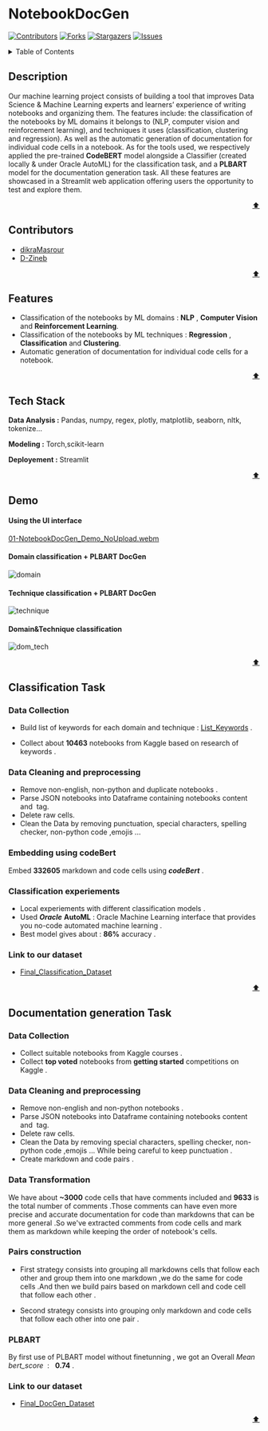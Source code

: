 # NotebookDocGen

[![Contributors][contributors-shield]][contributors-url]
[![Forks][forks-shield]][forks-url]
[![Stargazers][stars-shield]][stars-url]
[![Issues][issues-shield]][issues-url]

<a name="readme-top"></a>

<!-- TABLE OF CONTENTS -->
<details>
  <summary>Table of Contents</summary>
  <ol>
    <li><a href="#Description">Description</a></li>
    <li><a href="#Contributors">Contributors</a></li>
    <li><a href="#Features">Features</a></li>
    <li><a href="#Tech-Stack">Tech Stack</a></li>
    <li><a href="#Demo">Demo</a></li>
    <li><a href="#Classification-Task">Classification Task</a>
        <ul>
            <li><a href="#Data-Collection">Data Collection</a></li>
            <li><a href="#Data-Cleaning-and-preprocessing">Data Cleaning and preprocessing</a></li>
            <li><a href="#Embedding-using-codeBert">Embedding using codeBert</a></li>
            <li><a href="#Classification-experiements">Classification experiements</a></li>
      </ul>
    </li>
    <li><a href="#Documentation-generation-Task">Documentation generation Task</a>
        <ul>
            <li><a href="#Data-Collection">Data Collection</a></li>
            <li><a href="#Data-Cleaning-and-preprocessing">Data Cleaning and preprocessing</a></li>
            <li><a href="#Data-transformation">Data transformation</a></li>
            <li><a href="#Pairs-construction">Pairs construction</a></li>
            <li><a href="#PLBART">PLBART</a></li>
      </ul>
    </li>
  </ol>
</details>


## Description
Our machine learning project consists of building a tool that improves Data Science & Machine Learning experts and learners’ experience of writing notebooks and organizing them. The features include: the classification of the notebooks by ML domains it belongs to (NLP, computer vision and reinforcement learning), and techniques it uses (classification, clustering and regression). As well as the automatic generation of documentation for individual code cells in a notebook.
As for the tools used, we respectively applied the pre-trained **CodeBERT** model alongside a Classifier (created locally & under Oracle AutoML) for the classification task, and a **PLBART** model for the documentation generation task.
All these features are showcased in a Streamlit web application offering users the opportunity to test and explore them.


<p align="right"><a href="#readme-top">⬆</a></p>

## Contributors

- [dikraMasrour](https://github.com/dikraMasrour)
- [D-Zineb](https://github.com/D-Zineb)

<p align="right"><a href="#readme-top">⬆</a></p>

## Features

- Classification of the notebooks by ML domains : **NLP** , **Computer Vision** and **Reinforcement Learning**.
- Classification of the notebooks by ML techniques : **Regression** , **Classification** and **Clustering**.
- Automatic generation of documentation for individual code cells for a notebook.

<p align="right"><a href="#readme-top">⬆</a></p>

## Tech Stack

**Data Analysis :** Pandas, numpy, regex, plotly, matplotlib, seaborn, nltk, tokenize...

**Modeling :** Torch,scikit-learn

**Deployement :** Streamlit

<p align="right"><a href="#readme-top">⬆</a></p>

## Demo

#### Using the UI interface
[01-NotebookDocGen_Demo_NoUpload.webm](https://user-images.githubusercontent.com/79920322/194432009-bae1e612-9713-45c5-84d6-710d5a6ce97c.webm)

#### Domain classification + PLBART DocGen
![domain](https://user-images.githubusercontent.com/79920322/194541093-1343a91a-b1bf-4627-abcb-71271c06e846.gif)


#### Technique classification + PLBART DocGen

![technique](https://user-images.githubusercontent.com/79920322/194541138-d8c4618f-29a9-410a-a3a4-9f2b56245a66.gif)

#### Domain&Technique classification 

![dom_tech](https://user-images.githubusercontent.com/79920322/194541152-690f42db-46cb-4aac-a6be-256d39a6607f.gif)


<p align="right"><a href="#readme-top">⬆</a></p>

## Classification Task

### Data Collection

- Build list of keywords for each domain and technique : [List_Keywords](https://github.com/dikraMasrour/NotebookDocGen/blob/main/Classification_Task/data/search_keywords.csv) .

- Collect about **10463** notebooks from Kaggle based on research of keywords .



### Data Cleaning and preprocessing

- Remove non-english, non-python and duplicate notebooks .
- Parse JSON notebooks into Dataframe containing notebooks content and  tag.
- Delete raw cells.
- Clean the Data by removing punctuation, special characters, spelling checker, non-python code ,emojis ...

### Embedding using codeBert

Embed **332605** markdown and code cells using ***codeBert*** .

### Classification experiements

- Local experiements with different classification models .
- Used ***Oracle*** **AutoML** :  Oracle Machine Learning interface that provides you no-code automated machine learning .
- Best model gives about : **86%** accuracy .


### Link to our dataset

- [Final_Classification_Dataset]()

<p align="right"><a href="#readme-top">⬆</a></p>


## Documentation generation Task

### Data Collection

- Collect suitable notebooks from Kaggle courses .
- Collect **top voted** notebooks from **getting started** competitions on Kaggle .

### Data Cleaning and preprocessing

- Remove non-english and non-python notebooks .
- Parse JSON notebooks into Dataframe containing notebooks content and  tag.
- Delete raw cells.
- Clean the Data by removing special characters, spelling checker, non-python code ,emojis ... While being careful to keep punctuation .
- Create markdown and code pairs .

### Data Transformation

We have about **~3000** code cells that have comments included and **9633** is the total number of comments .Those comments can have even more precise and accurate documentation for code than markdowns that can be more general .So we've extracted comments from code cells and mark them as markdown while keeping the order of notebook's cells.

### Pairs construction

- First strategy consists into grouping all markdowns cells that follow each other and group them into one markdown ,we do the same for code cells .And then we build pairs based on markdown cell and code cell that follow each other .

- Second strategy consists into grouping only markdown and code cells that follow each other into one pair .

### PLBART

By first use of PLBART model without finetunning , we got an Overall *Mean bert_score*  :   **0.74** .


### Link to our dataset
- [Final_DocGen_Dataset]()

<p align="right"><a href="#readme-top">⬆</a></p>

[contributors-shield]: https://img.shields.io/github/contributors/dikraMasrour/NotebookDocGen.svg?style=for-the-badge
[contributors-url]: https://github.com/dikraMasrour/NotebookDocGen/graphs/contributors
[forks-shield]: https://img.shields.io/github/forks/dikraMasrour/NotebookDocGen.svg?style=for-the-badge
[forks-url]: https://github.com/dikraMasrour/NotebookDocGen/network/members
[stars-shield]: https://img.shields.io/github/stars/dikraMasrour/NotebookDocGen.svg?style=for-the-badge
[stars-url]: https://github.com/dikraMasrour/NotebookDocGen/stargazers
[issues-shield]: https://img.shields.io/github/issues/dikraMasrour/NotebookDocGen.svg?style=for-the-badge
[issues-url]: https://github.com/dikraMasrour/NotebookDocGen/issues
